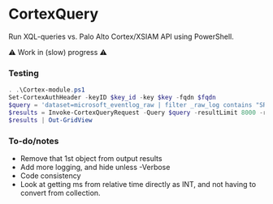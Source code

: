 # CortexQuery
Run XQL-queries vs. Palo Alto Cortex/XSIAM API using PowerShell.

⚠️ Work in (slow) progress ⚠️

### Testing
```PowerShell
. .\Cortex-module.ps1
Set-CortexAuthHeader -keyID $key_id -key $key -fqdn $fqdn
$query = 'dataset=microsoft_eventlog_raw | filter _raw_log contains "SRV-DC-02"'
$results = Invoke-CortexQueryRequest -Query $query -resultLimit 8000 -relativeTime 30m
$results | Out-GridView
```

### To-do/notes
* Remove that 1st object from output results
* Add more logging, and hide unless -Verbose
* Code consistency
* Look at getting ms from relative time directly as INT, and not having to convert from collection.
